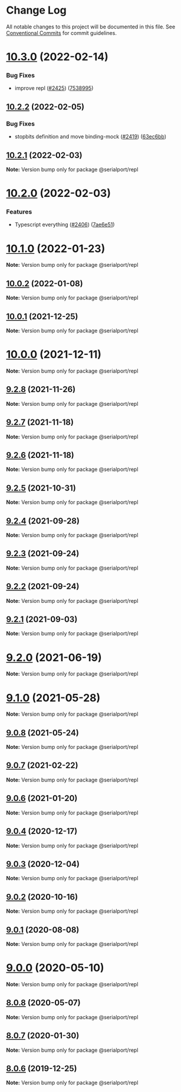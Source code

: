 # Change Log

All notable changes to this project will be documented in this file.
See [Conventional Commits](https://conventionalcommits.org) for commit guidelines.

# [10.3.0](https://github.com/serialport/node-serialport/compare/v10.2.2...v10.3.0) (2022-02-14)


### Bug Fixes

* improve repl ([#2425](https://github.com/serialport/node-serialport/issues/2425)) ([7538995](https://github.com/serialport/node-serialport/commit/7538995c8a9e086be20b8d12b309c41ca93e4e43))





## [10.2.2](https://github.com/serialport/node-serialport/compare/v10.2.1...v10.2.2) (2022-02-05)


### Bug Fixes

* stopbits definition and move binding-mock ([#2419](https://github.com/serialport/node-serialport/issues/2419)) ([63ec6bb](https://github.com/serialport/node-serialport/commit/63ec6bb7d6be312bcc8d0976c9780325c9898632))





## [10.2.1](https://github.com/serialport/node-serialport/compare/v10.2.0...v10.2.1) (2022-02-03)

**Note:** Version bump only for package @serialport/repl





# [10.2.0](https://github.com/serialport/node-serialport/compare/v10.1.0...v10.2.0) (2022-02-03)


### Features

* Typescript everything ([#2406](https://github.com/serialport/node-serialport/issues/2406)) ([7ae6e51](https://github.com/serialport/node-serialport/commit/7ae6e51a84738da1999863a80f4ec8ce7acd953a))





# [10.1.0](https://github.com/serialport/node-serialport/compare/v10.0.2...v10.1.0) (2022-01-23)

**Note:** Version bump only for package @serialport/repl





## [10.0.2](https://github.com/serialport/node-serialport/compare/v10.0.1...v10.0.2) (2022-01-08)

**Note:** Version bump only for package @serialport/repl





## [10.0.1](https://github.com/serialport/node-serialport/compare/v10.0.0...v10.0.1) (2021-12-25)

**Note:** Version bump only for package @serialport/repl





# [10.0.0](https://github.com/serialport/node-serialport/compare/v9.2.8...v10.0.0) (2021-12-11)

**Note:** Version bump only for package @serialport/repl





## [9.2.8](https://github.com/serialport/node-serialport/compare/v9.2.7...v9.2.8) (2021-11-26)

**Note:** Version bump only for package @serialport/repl





## [9.2.7](https://github.com/serialport/node-serialport/compare/v9.2.5...v9.2.7) (2021-11-18)

**Note:** Version bump only for package @serialport/repl





## [9.2.6](https://github.com/serialport/node-serialport/compare/v9.2.5...v9.2.6) (2021-11-18)

**Note:** Version bump only for package @serialport/repl





## [9.2.5](https://github.com/serialport/node-serialport/compare/v9.2.4...v9.2.5) (2021-10-31)

**Note:** Version bump only for package @serialport/repl





## [9.2.4](https://github.com/serialport/node-serialport/compare/v9.2.3...v9.2.4) (2021-09-28)

**Note:** Version bump only for package @serialport/repl





## [9.2.3](https://github.com/serialport/node-serialport/compare/v9.2.1...v9.2.3) (2021-09-24)

**Note:** Version bump only for package @serialport/repl





## [9.2.2](https://github.com/serialport/node-serialport/compare/v9.2.1...v9.2.2) (2021-09-24)

**Note:** Version bump only for package @serialport/repl





## [9.2.1](https://github.com/serialport/node-serialport/compare/v9.2.0...v9.2.1) (2021-09-03)

**Note:** Version bump only for package @serialport/repl





# [9.2.0](https://github.com/serialport/node-serialport/compare/v9.1.0...v9.2.0) (2021-06-19)

**Note:** Version bump only for package @serialport/repl





# [9.1.0](https://github.com/serialport/node-serialport/compare/v9.0.8...v9.1.0) (2021-05-28)

**Note:** Version bump only for package @serialport/repl





## [9.0.8](https://github.com/serialport/node-serialport/compare/v9.0.9...v9.0.8) (2021-05-24)

**Note:** Version bump only for package @serialport/repl





## [9.0.7](https://github.com/serialport/node-serialport/compare/v9.0.6...v9.0.7) (2021-02-22)

**Note:** Version bump only for package @serialport/repl





## [9.0.6](https://github.com/serialport/node-serialport/compare/v9.0.5...v9.0.6) (2021-01-20)

**Note:** Version bump only for package @serialport/repl





## [9.0.4](https://github.com/serialport/node-serialport/compare/v9.0.3...v9.0.4) (2020-12-17)

**Note:** Version bump only for package @serialport/repl





## [9.0.3](https://github.com/serialport/node-serialport/compare/v9.0.2...v9.0.3) (2020-12-04)

**Note:** Version bump only for package @serialport/repl





## [9.0.2](https://github.com/serialport/node-serialport/compare/v9.0.1...v9.0.2) (2020-10-16)

**Note:** Version bump only for package @serialport/repl





## [9.0.1](https://github.com/serialport/node-serialport/compare/v9.0.0...v9.0.1) (2020-08-08)

**Note:** Version bump only for package @serialport/repl





# [9.0.0](https://github.com/serialport/node-serialport/compare/v8.0.8...v9.0.0) (2020-05-10)

**Note:** Version bump only for package @serialport/repl





## [8.0.8](https://github.com/serialport/node-serialport/compare/v8.0.7...v8.0.8) (2020-05-07)

**Note:** Version bump only for package @serialport/repl





## [8.0.7](https://github.com/serialport/node-serialport/compare/v8.0.6...v8.0.7) (2020-01-30)

**Note:** Version bump only for package @serialport/repl





## [8.0.6](https://github.com/serialport/node-serialport/compare/v8.0.5...v8.0.6) (2019-12-25)

**Note:** Version bump only for package @serialport/repl
